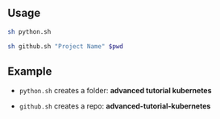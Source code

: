 
## Usage

```sh
sh python.sh
```


```sh
sh github.sh "Project Name" $pwd
```

## Example

- ``python.sh`` creates a folder: **advanced tutorial kubernetes**

- ``github.sh`` creates a repo: **advanced-tutorial-kubernetes**